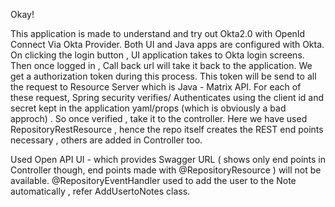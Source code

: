 Okay! 

This application is made to understand and try out Okta2.0 with OpenId Connect Via Okta Provider. 
Both UI and Java apps are configured with Okta. On clicking the login button , UI application takes to Okta login screens. 
Then once logged in , Call back url will take it back to the application. We get a authorization token during this process.
This token will be send to all the request to Resource Server which is Java - Matrix API. 
For each of these request, Spring security verifies/ Authenticates using the client id and secret kept in the application yaml/props
(which is obviously a bad approch) . So once verified , take it to the controller.
Here we have used RepositoryRestResource , hence the repo itself creates the REST end points necessary , others are added in Controller too.

Used Open API UI - which provides Swagger URL ( shows only end points in Controller though, end points made with @RepositoryResource ) will not be available.
@RepositoryEventHandler used to add the user to the Note automatically , refer AddUsertoNotes class.



